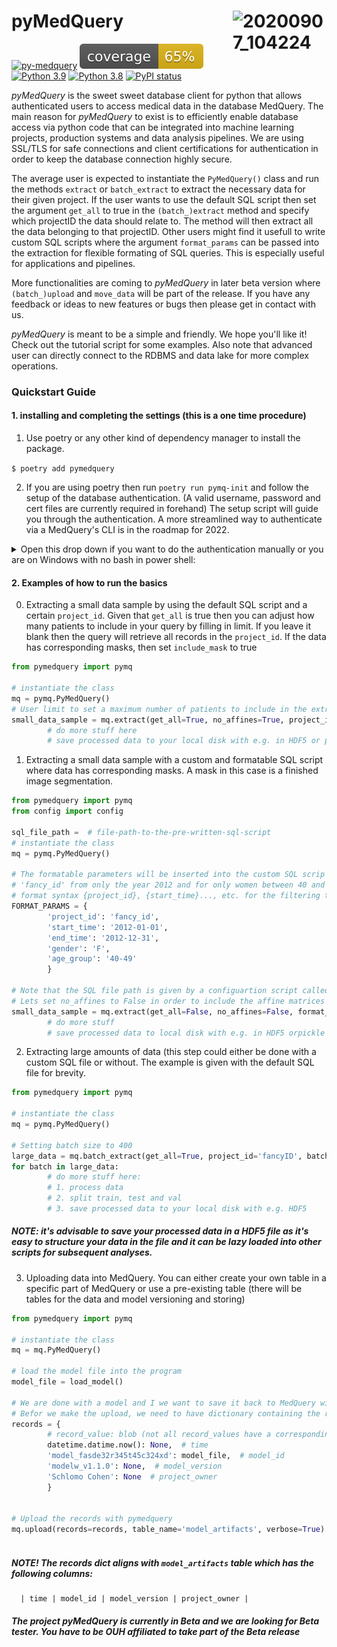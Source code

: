 # pyMedQuery <img align="right" width="150" alt="20200907_104224" src="https://user-images.githubusercontent.com/29639563/125202990-9fcd9200-e276-11eb-8e00-bde211ebe0c1.png">
[![py-medquery](https://github.com/CRAI-OUS/py-medquery/actions/workflows/pymedquery.yaml/badge.svg)](https://github.com/CRAI-OUS/py-medquery/actions/workflows/pymedquery.yaml) <img src="./pymedquery/docs/coverage.svg"> [![Python 3.9](https://img.shields.io/badge/python-3.9-blue.svg)](https://www.python.org/downloads/release/python-390/)
[![Python 3.8](https://img.shields.io/badge/python-3.8-blue.svg)](https://www.python.org/downloads/release/python-380/)
[![PyPI status](https://img.shields.io/pypi/status/ansicolortags.svg)](https://pypi.python.org/pypi/ansicolortags/)

*pyMedQuery* is the sweet sweet database client for python that allows authenticated users to access medical data in the database MedQuery. The main reason for *pyMedQuery* to exist is to efficiently enable database access via python code that can be integrated into machine learning projects, production systems and data analysis pipelines. We are using SSL/TLS for safe connections and client certifications for authentication in order to keep the database connection highly secure. 

The average user is expected to instantiate the `PyMedQuery()` class and run the methods `extract` or `batch_extract` to extract the necessary data for their given project. If the user wants to use the default SQL script then set the argument `get_all` to true in the `(batch_)extract` method and specify which projectID the data should relate to. The method will then extract all the data belonging to that projectID. Other users might find it usefull to write custom SQL scripts where the argument `format_params` can be passed into the extraction for flexible formating of SQL queries. This is especially useful for applications and pipelines.

More functionalities are coming to *pyMedQuery* in later beta version where `(batch_)upload` and `move_data` will be part of the release. If you have any feedback or ideas to new features or bugs then please get in contact with us.

*pyMedQuery* is meant to be a simple and friendly. We hope you'll like it! Check out the tutorial script for some examples. Also note that advanced user can directly connect to the RDBMS and data lake for more complex operations.   

### Quickstart Guide

#### 1. installing and completing the settings (this is a one time procedure)

1. Use poetry or any other kind of dependency manager to install the package.

```$ poetry add pymedquery```

2. If you are using poetry then run `poetry run pymq-init` and follow the setup of the database authentication. (A valid username, password and cert files are currently required in forehand) The setup script will guide you through the authentication. A more streamlined way to authenticate via a MedQuery's CLI is in the roadmap for 2022.

<details>
<summary>Open this drop down if you want to do the authentication manually or you are on Windows with no bash in power shell:</summary>
<br>

2. Store the certification and key files for postgres somwhere safe on your machine. (you will receive the database credentials from the admins)

3. Set environment variables on your system for the file paths that point to the cert and key files you received for the database. We recommended to put the commands in your .zshrc or .bashrc.

```
$ echo 'export PGSSLCERT=file_path_to_client_crt' >> ~/<.your_rc_file>
$ echo 'export PGSSLROOTCERT=file_path_to_ca_crt' >> ~/<.your_rc_file>
$ echo 'export PGSSLKEY=file_path_to_client_key' >> ~/<.your_rc_file>
```

Set correct permissions on your client key in order for the database to read it.
```
$ chmod 600 $PGSSLKEY
```

Do the equivalent on windows with

```
setx PGSSLCERT file_path_to_client_crt
setx PPGSSLROOTCERT file_path_to_ca_crt
setx PGSSLKEY file_path_to_client_key
```

<details>
<summary>Windows is not a straight forward when setting 600 permission but you can follow these steps:</summary>
<br>

- Right-click on the target file and select properties then select Security Tab

- Click Advanced and then make sure inheritance is disabled.

- Click apply and then click Edit in the security menu

- Remove all users except Admin user, which should have full control *Admin account should have all checkboxes checked on Allow column except special permission.

- Click Apply and then click OK :)
        
<br>
</details>


4. Also include the username and password in your rc file as environment variables:

```
<your-rc-file>
# (env vars to fill out that pyMedQuery will pick up on)
export MQUSER='username-to-medquery'
export MQPWD='password-to-medquery'
export DATABASE='medquery'
```
##### NOTE! The env var names is a strict convention. The program will not work if you use other names.

<br>
</details>

#### 2. Examples of how to run the basics

0.  Extracting a small data sample by using the default SQL script and a certain `project_id`. Given that `get_all` is true then you can adjust
        how many patients to include in your query by filling in limit. If you leave it blank then the query will retrieve all records in the
        `project_id`. If the data has corresponding masks, then set `include_mask` to true

```python
from pymedquery import pymq
        
# instantiate the class
mq = pymq.PyMedQuery()
# User limit to set a maximum number of patients to include in the extraction
small_data_sample = mq.extract(get_all=True, no_affines=True, project_id='fancyID', limit=200, include_mask=False)
        # do more stuff here
        # save processed data to your local disk with e.g. in HDF5 or pickle
```


1.  Extracting a small data sample with a custom and formatable SQL script where data has corresponding masks.
        A mask in this case is a finished image segmentation.

```python
from pymedquery import pymq
from config import config

sql_file_path =  # file-path-to-the-pre-written-sql-script
# instantiate the class
mq = pymq.PyMedQuery()
        
# The formatable parameters will be inserted into the custom SQL scrip and thus extracting data belonging to
# 'fancy_id' from only the year 2012 and for only women between 40 and 49. The SQL script must include the
# format syntax {project_id}, {start_time}..., etc. for the filtering to happen.
FORMAT_PARAMS = {
        'project_id': 'fancy_id',
        'start_time': '2012-01-01',
        'end_time': '2012-12-31',
        'gender': 'F',
        'age_group': '40-49'
        }
        
# Note that the SQL file path is given by a configuartion script called config
# Lets set no_affines to False in order to include the affine matrices as well
small_data_sample = mq.extract(get_all=False, no_affines=False, format_params=FORMAT_PARAMS, sql_file_path=config.SQL_FILE_PATH, include_mask=True)
        # do more stuff
        # save processed data to local disk with e.g. in HDF5 orpickle
```
        
2. Extracting large amounts of data (this step could either be done with a custom SQL file or without. The example is given with the default SQL file for brevity.

```python
from pymedquery import pymq

# instantiate the class
mq = pymq.PyMedQuery()

# Setting batch size to 400
large_data = mq.batch_extract(get_all=True, project_id='fancyID', batch_size=400)
for batch in large_data:
        # do more stuff here:
        # 1. process data
        # 2. split train, test and val
        # 3. save processed data to your local disk with e.g. HDF5
```
##### NOTE: it's advisable to save your processed data in a HDF5 file as it's easy to structure your data in the file and it can be lazy loaded into other scripts for subsequent analyses.
        
3. Uploading data into MedQuery. You can either create your own table in a specific part of MedQuery or use a pre-existing table (there will be tables for the data and model versioning and storing)

```python
from pymedquery import pymq

# instantiate the class
mq = mq.PyMedQuery()
 
# load the model file into the program
model_file = load_model()

# We are done with a model and I we want to save it back to MedQuery with the proper version for other researchers and applications to use.
# Befor we make the upload, we need to have dictionary containing the records to upload. The dictionary keys must align with sorting of the table coulumns. Make sure that this is correct befor uploading. Use the 'verbose' argument if you want to make sure that you structure is correct.
records = {
        # record_value: blob (not all record_values have a corresponding blob)
        datetime.datime.now(): None,  # time
        'model_fasde32r345t45c324xd': model_file,  # model_id
        'modelw_v1.1.0': None,  # model_version
        'Schlomo Cohen': None  # project_owner 
        }

 
# Upload the records with pymedquery
mq.upload(records=records, table_name='model_artifacts', verbose=True)
          
```

##### NOTE! The records dict aligns with `model_artifacts` table which has the following columns:
        
      | time | model_id | model_version | project_owner |

##### The project pyMedQuery is currently in Beta and we are looking for Beta tester. You have to be OUH affiliated to take part of the Beta release
